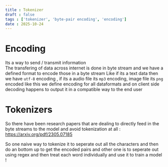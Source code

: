 ```yaml
---
title : Tokenizer
draft : false
tags : ['tokenizer', 'byte-pair encoding', 'encoding']
date : 2025-10-24
---
```


# Encoding
Its a way to send / transmit information    
The transfering of data across internet is done in byte stream and we have a defined format to encode those in a byte stream 
Like if its a text data then we have `utf-8` encoding , if its a audio file its `mp3` encoding, image file its `png` encoded like this we define encoding for all dataformats and on client side decoding happens to output it in a compatible way to the end user   


# Tokenizers 
So there have been research papers that are dealing to directly feed in the byte streams to the model and avoid tokenization at all : https://arxiv.org/pdf/2305.07185  

So one naive way to tokenize it to seperate out all the characters and then do an bottom up to get the encoded pairs and other one is to seperate out using regex and then treat each word individually and use it to train a model !



